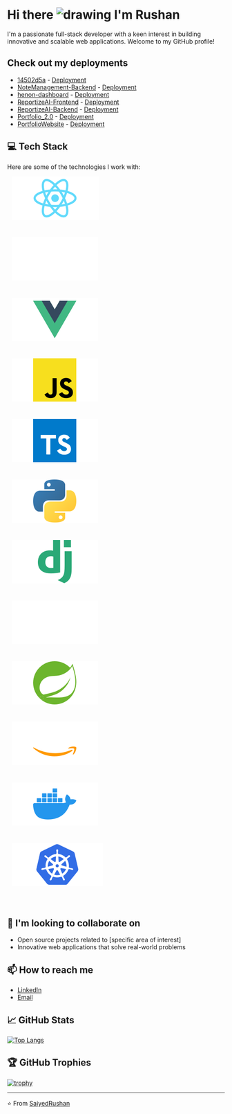 # Hi there <img src="https://em-content.zobj.net/source/animated-noto-color-emoji/356/waving-hand_1f44b.gif" alt="drawing" height="20"/> I'm Rushan

I'm a passionate full-stack developer with a keen interest in building innovative and scalable web applications. Welcome to my GitHub profile!

## Check out my deployments

<!-- REPOS-START -->
- [14502d5a](https://api.github.com/repos/SaiyedRushan/14502d5a) - [Deployment](https://phone-call.vercel.app)
- [NoteManagement-Backend](https://api.github.com/repos/SaiyedRushan/NoteManagement-Backend) - [Deployment](https://notemanagement-backend.onrender.com/api-docs/)
- [henon-dashboard](https://api.github.com/repos/SaiyedRushan/henon-dashboard) - [Deployment](https://henon-dashboard.vercel.app)
- [ReportizeAI-Frontend](https://api.github.com/repos/SaiyedRushan/ReportizeAI-Frontend) - [Deployment](https://reportizeai-frontend.vercel.app)
- [ReportizeAI-Backend](https://api.github.com/repos/SaiyedRushan/ReportizeAI-Backend) - [Deployment](https://reportizeai-backend.glitch.me/)
- [Portfolio_2.0](https://api.github.com/repos/SaiyedRushan/Portfolio_2.0) - [Deployment](https://saiyedrushan.vercel.app/)
- [PortfolioWebsite](https://api.github.com/repos/SaiyedRushan/PortfolioWebsite) - [Deployment](https://saiyedrushan.github.io/PortfolioWebsite/)
<!-- REPOS-END -->

## 💻 Tech Stack

Here are some of the technologies I work with:

<div style="margin: 10px; display:flex; max-width: 60%; flex-wrap: wrap; gap: 40px;">
  <img src="assets/react.svg" alt="react"/>
  <img src="assets/next.svg" />
  <img src="assets/vue.svg" />
  <img src="assets/js.svg" />
  <img src="assets/ts.svg" />
  <img src="assets/python.svg" />
  <img src="assets/django.svg" />
  <img src="assets/flask.svg" />
  <img src="assets/spring.svg" />
  <img src="assets/aws.svg" />
  <img src="assets/docker.svg" />
  <img src="assets/kubernetes.svg" />
</div>

<br/>
<br/>

## 👯 I'm looking to collaborate on

- Open source projects related to [specific area of interest]
- Innovative web applications that solve real-world problems

## 📫 How to reach me

- [LinkedIn](https://www.linkedin.com/in/rushanshahsaiyed/)
- [Email](mailto:rushan52@gmail.com)

## &#x1f4c8; GitHub Stats

[![Top Langs](https://github-readme-stats.vercel.app/api/top-langs/?username=SaiyedRushan&theme=radical&show_icons=true&&size_weight=0.5&count_weight=0.5&hide=html,css,jupyter%20notebook)](https://github.com/anuraghazra/github-readme-stats)

## 🏆 GitHub Trophies

[![trophy](https://github-profile-trophy.vercel.app/?username=SaiyedRushan&theme=onedark)](https://github.com/ryo-ma/github-profile-trophy)

---

⭐️ From [SaiyedRushan](https://github.com/SaiyedRushan)
